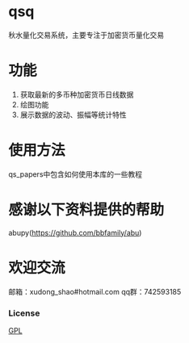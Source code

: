 # qsq
秋水量化交易系统，主要专注于加密货币量化交易

# 功能
1. 获取最新的多币种加密货币日线数据
2. 绘图功能
3. 展示数据的波动、振幅等统计特性


# 使用方法
qs_papers中包含如何使用本库的一些教程


# 感谢以下资料提供的帮助
abupy(https://github.com/bbfamily/abu) 

# 欢迎交流
邮箱：xudong_shao#hotmail.com
qq群：742593185

### License
[GPL](./LICENSE)